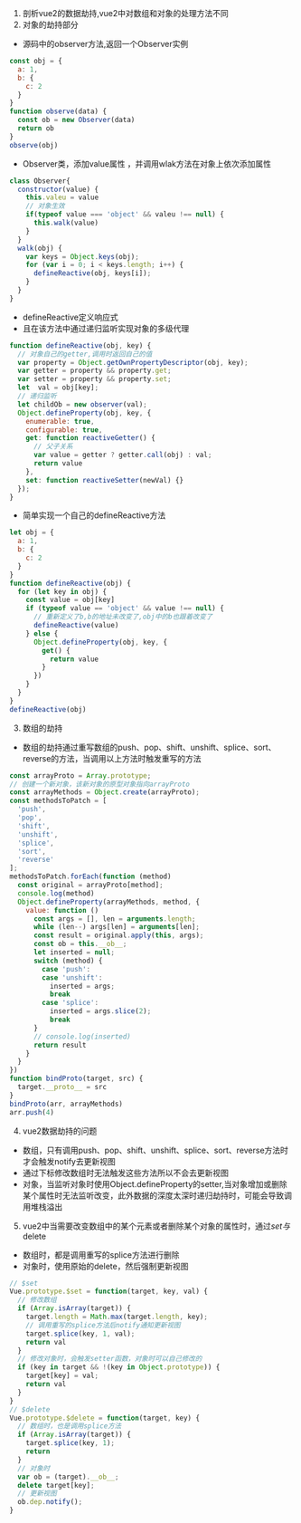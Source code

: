 1. 剖析vue2的数据劫持,vue2中对数组和对象的处理方法不同
2. 对象的劫持部分 
- 源码中的observer方法,返回一个Observer实例
```js
const obj = {
  a: 1,
  b: {
    c: 2
  }
}
function observe(data) {
  const ob = new Observer(data)
  return ob
}
observe(obj)
```
- Observer类，添加value属性 ，并调用wlak方法在对象上依次添加属性
```js
class Observer{
  constructor(value) {
    this.valeu = value
    // 对象生效
    if(typeof value === 'object' && valeu !== null) {
      this.walk(value)
    }
  }
  walk(obj) {
    var keys = Object.keys(obj);
    for (var i = 0; i < keys.length; i++) {
      defineReactive(obj, keys[i]);
    }
  }
}
```
- defineReactive定义响应式
- 且在该方法中通过递归监听实现对象的多级代理
```js
function defineReactive(obj, key) {
  // 对象自己的getter,调用时返回自己的值
  var property = Object.getOwnPropertyDescriptor(obj, key);
  var getter = property && property.get;
  var setter = property && property.set;
  let  val = obj[key];
  // 递归监听
  let childOb = new observer(val);
  Object.defineProperty(obj, key, {
    enumerable: true,
    configurable: true,
    get: function reactiveGetter() {
      // 父子关系
      var value = getter ? getter.call(obj) : val;
      return value
    },
    set: function reactiveSetter(newVal) {}
  });
}
```
- 简单实现一个自己的defineReactive方法
```js
let obj = {
  a: 1,
  b: {
    c: 2
  }
}
function defineReactive(obj) {
  for (let key in obj) {
    const value = obj[key]
    if (typeof value == 'object' && value !== null) {
      // 重新定义了b,b的地址未改变了,obj中的b也跟着改变了
      defineReactive(value)
    } else {
      Object.defineProperty(obj, key, {
        get() {
          return value
        }
      })
    }
  }
}
defineReactive(obj)
```

3. 数组的劫持
- 数组的劫持通过重写数组的push、pop、shift、unshift、splice、sort、reverse的方法，当调用以上方法时触发重写的方法
```js
const arrayProto = Array.prototype;
// 创建一个新对象，该新对象的原型对象指向arrayProto
const arrayMethods = Object.create(arrayProto);
const methodsToPatch = [
  'push',
  'pop',
  'shift',
  'unshift',
  'splice',
  'sort',
  'reverse'
];
methodsToPatch.forEach(function (method) 
  const original = arrayProto[method];
  console.log(method)
  Object.defineProperty(arrayMethods, method, {
    value: function () 
      const args = [], len = arguments.length;
      while (len--) args[len] = arguments[len];
      const result = original.apply(this, args);
      const ob = this.__ob__;
      let inserted = null;
      switch (method) {
        case 'push':
        case 'unshift':
          inserted = args;
          break
        case 'splice':
          inserted = args.slice(2);
          break
      }
      // console.log(inserted)
      return result
    }
  }
})
function bindProto(target, src) {
  target.__proto__ = src
}
bindProto(arr, arrayMethods)
arr.push(4)
```

4. vue2数据劫持的问题
- 数组，只有调用push、pop、shift、unshift、splice、sort、reverse方法时才会触发notify去更新视图
- 通过下标修改数组时无法触发这些方法所以不会去更新视图
- 对象，当监听对象时使用Object.defineProperty的setter,当对象增加或删除某个属性时无法监听改变，此外数据的深度太深时递归劫持时，可能会导致调用堆栈溢出


5. vue2中当需要改变数组中的某个元素或者删除某个对象的属性时，通过$set与$delete
- 数组时，都是调用重写的splice方法进行删除
- 对象时，使用原始的delete，然后强制更新视图
```js
// $set
Vue.prototype.$set = function(target, key, val) {
  // 修改数组
  if (Array.isArray(target)) {
    target.length = Math.max(target.length, key);
    // 调用重写的splice方法后notify通知更新视图
    target.splice(key, 1, val);
    return val
  }
  // 修改对象时，会触发setter函数，对象时可以自己修改的
  if (key in target && !(key in Object.prototype)) {  
    target[key] = val;
    return val
  }
}
// $delete
Vue.prototype.$delete = function(target, key) {
  // 数组时，也是调用splice方法
  if (Array.isArray(target)) {
    target.splice(key, 1);
    return
  }
  // 对象时
  var ob = (target).__ob__;
  delete target[key];
  // 更新视图
  ob.dep.notify();
}
```